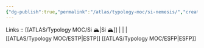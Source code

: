 ```yaml
---
{"dg-publish":true,"permalink":"/atlas/typology-moc/si-nemesis/","created":"","updated":""}
---
```


Links :: [[ATLAS/Typology MOC/Si 🏔️\|Si 🏔️]] |  |  |  
[[ATLAS/Typology MOC/ESTP\|ESTP]]
[[ATLAS/Typology MOC/ESFP\|ESFP]]

